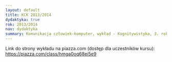 ```yaml
---
layout: default
title: KCK 2013/2014
dydaktyka: true
rok: 2013/2014
nav: dydaktyka
summary: Komunikacja człowiek-komputer, wykład - Kognitywistyka, 3. rok, magisterskie
---
```


Link do strony wykładu na piazza.com (dostęp dla uczestników kursu): https://piazza.com/class/hmga0oq68ei5e9